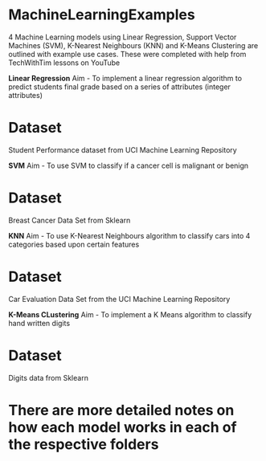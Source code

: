 # MachineLearningExamples
4 Machine Learning models using Linear Regression, Support Vector Machines (SVM), K-Nearest Neighbours (KNN) and K-Means Clustering are outlined with example use cases.
These were completed with help from TechWithTim lessons on YouTube 

<b>Linear Regression</b>
Aim - To implement a linear regression algorithm to predict students final grade based on a series of attributes (integer attributes)
# Dataset
Student Performance dataset from UCI Machine Learning Repository
  
<b>SVM</b>
Aim - To use SVM to classify if a cancer cell is malignant or benign
# Dataset
Breast Cancer Data Set from Sklearn

<b>KNN</b>
Aim - To use K-Nearest Neighbours algorithm to classify cars into 4 categories based upon certain features
# Dataset
Car Evaluation Data Set from the UCI Machine Learning Repository

<b>K-Means CLustering</b>
Aim - To implement a K Means algorithm to classify hand written digits
# Dataset
Digits data from Sklearn
  
# There are more detailed notes on how each model works in each of the respective folders
